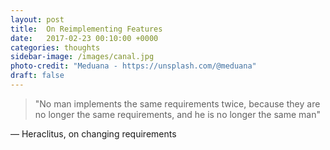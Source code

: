 ```yaml
---
layout: post
title:  On Reimplementing Features
date:   2017-02-23 00:10:00 +0000
categories: thoughts
sidebar-image: /images/canal.jpg
photo-credit: "Meduana - https://unsplash.com/@meduana"
draft: false
---
```


> "No man implements the same requirements twice, because they are no longer the same requirements, and he is no longer the same man"

— Heraclitus, on changing requirements
